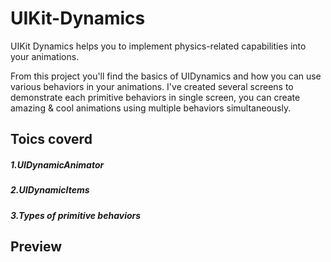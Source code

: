 # UIKit-Dynamics

UIKit Dynamics helps you to implement physics-related capabilities into your animations.

From this project you'll find the basics of UIDynamics and how you can use various behaviors in your animations.
I've created several screens to demonstrate each primitive behaviors in single screen, you can create amazing & cool animations using multiple behaviors simultaneously.

## Toics coverd
##### 1.UIDynamicAnimator
##### 2.UIDynamicItems
##### 3.Types of primitive behaviors

## Preview

